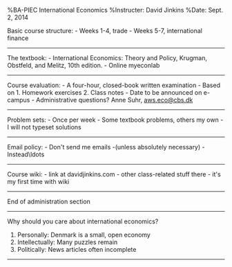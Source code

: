 %BA-PIEC International Economics
%Instructer: David Jinkins
%Date: Sept. 2, 2014

Basic course structure:
    - Weeks 1-4, trade
    - Weeks 5-7, international finance

-----------------------------

The textbook:
    - International Economics: Theory and Policy, Krugman, Obstfeld, and Melitz, 10th edition.
    - Online myeconlab

------------------------------

Course evaluation:
    - A four-hour, closed-book  written examination
    - Based on
        1. Homework exercises
        2. Class notes
    - Date to be announced on e-campus
    - Administrative questions? Anne Suhr, aws.eco@cbs.dk

------------------------------

Problem sets:
    - Once per week
    - Some textbook problems, others my own
    - I will not typeset solutions

-------------------------------

Email policy:
    - Don't send me emails
        -(unless absolutely necessary)
    - Instead\ldots

-------------------------------

Course wiki:
    - link at davidjinkins.com
    - other class-related stuff there
    - it's my first time with wiki

--------------------------------

End of administration section

--------------------------------

Why should you care about international economics?

1. Personally: Denmark is a small, open economy
2. Intellectually: Many puzzles remain
3. Politically: News articles often incomplete 

--------------------------------










